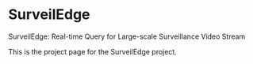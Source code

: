 # SurveilEdge
SurveilEdge: Real-time Query for Large-scale Surveillance Video Stream

This is the project page for the SurveilEdge project.
